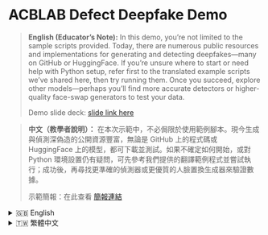 # ACBLAB Defect Deepfake Demo
> **English (Educator’s Note):**
> In this demo, you’re not limited to the sample scripts provided. Today, there are numerous public resources and implementations for generating and detecting deepfakes—many on GitHub or HuggingFace. If you’re unsure where to start or need help with Python setup, refer first to the translated example scripts we’ve shared here, then try running them. Once you succeed, explore other models—perhaps you’ll find more accurate detectors or higher-quality face-swap generators to test your data.
> 
> Demo slide deck: [slide link here](https://www.canva.com/design/DAGqtDjaouo/8iTYQu4UZHARx_ToNfnh4w/edit?utm_content=DAGqtDjaouo&utm_campaign=designshare&utm_medium=link2&utm_source=sharebutton)

> **中文（教學者說明）：**
> 在本次示範中，不必侷限於使用範例腳本。現今生成與偵測深偽造的公開資源豐富，無論是 GitHub 上的程式碼或 HuggingFace 上的模型，都可下載並測試。如果不確定如何開始，或對 Python 環境設置仍有疑問，可先參考我們提供的翻譯範例程式並嘗試執行；成功後，再尋找更準確的偵測器或更優質的人臉置換生成器來驗證數據。
> 
> 示範簡報：在此查看 [簡報連結](https://www.canva.com/design/DAGqtDjaouo/8iTYQu4UZHARx_ToNfnh4w/edit?utm_content=DAGqtDjaouo&utm_campaign=designshare&utm_medium=link2&utm_source=sharebutton)


<details>
<summary>🇬🇧 English</summary>

## Demo WebSite
**Demo Web:** [Link](http://140.113.164.91:8888)  
<img src="https://github.com/user-attachments/assets/e32f0297-50b3-4b89-8813-5f83e0dc2cc5" alt="Demo Screenshot" width="100%" />

## Overview
This repository contains two CPU-only Python scripts for:
1. **Face-Swap Generation** (`defect_generator.py`)  
2. **Deepfake Detection** (`defect_detector_hf.py`)

Both scripts use hardcoded paths. Edit configuration variables at the top of each file before running.

## Prerequisites
- Python 3.8 or above  
- Git (to clone MobileFaceSwap)  
- Internet connection (for downloading the HuggingFace model)

## Installation
Install required Python packages:
```bash
pip install torch torchvision transformers pillow opencv-python numpy paddlepaddle tqdm
```
> For CPU-only PaddlePaddle, use the appropriate command from https://www.paddlepaddle.org.cn/install/quick.

Clone the MobileFaceSwap repository alongside `defect_generator.py`:
```bash
git clone https://github.com/Seanseattle/MobileFaceSwap.git
```

## Directory Structure
```
ACBLAB-DEFECT-DEEPFAKE-Demo/
├── defect_generator.py
├── defect_detector_hf.py
├── MobileFaceSwap/
├── data/
│   ├── source/source.jpg
│   └── target/
├── results/
└── models/
    └── pretrained_detector.pth
```

## Configuration

### defect_generator.py
At the top of the file, set:
```python
SOURCE = "<path to aligned source image>"
TARGET = "<path or directory of target images>"
OUTPUT_DIR = "results"
GITHUB_PROJECT_PATH = os.path.join(dir_here, "MobileFaceSwap")
WEIGHT_PATH = os.path.join(GITHUB_PROJECT_PATH, "checkpoints", "MobileFaceSwap_224.pdparams")
```
> **Note:** Download the pretrained weights from  
> https://github.com/Seanseattle/MobileFaceSwap/blob/main/checkpoints

### defect_detector_hf.py
At the top of the file, set:
```python
IMAGE_PATH = "<path to test image>"
HF_MODEL   = "prithivMLmods/open-deepfake-detection"
```

## Usage
Run face-swap generation:
```bash
python defect_generator.py
```
Run deepfake detection:
```bash
python defect_detector_hf.py
```

## Related Links
- **MobileFaceSwap GitHub Repository**: https://github.com/Seanseattle/MobileFaceSwap  
- **HuggingFace Deepfake Models**: https://huggingface.co/models?sort=downloads&search=deepfake  
- **PyTorch Previous Versions**: https://pytorch.org/get-started/previous-versions/  
  *Use this link to download and install a specific PyTorch release compatible with your CUDA or CPU setup.*  
- **Miniconda Installer**: https://www.anaconda.com/docs/getting-started/miniconda/install  
  *Miniconda provides a lightweight environment manager for creating isolated Python environments.*  
- **HuggingFace Hub**: https://huggingface.co  
  *Explore and download open-source models, datasets, and more from the HuggingFace community.*

## Troubleshooting Examples
1. **Missing Python Modules**  
   - *Error:* `ModuleNotFoundError: No module named 'torch'`  
   - *Reason:* Required package not installed.  
   - *Solution:* `pip install torch torchvision`

2. **File Not Found**  
   - *Error:* `FileNotFoundError: [Errno 2] No such file or directory: 'data/source/source.jpg'`  
   - *Reason:* IMAGE_PATH or SOURCE path is incorrect or file missing.  
   - *Solution:* Check the path variable and ensure the file exists.

3. **HuggingFace Model Download Timeout**  
   - *Error:* `HTTPError: Connection timed out`  
   - *Reason:* Network issues or rate limits.  
   - *Solution:* Pre-download the model manually:  
     ```bash
     transformers-cli download prithivMLmods/open-deepfake-detection
     ```

4. **Image Decode Failure**  
   - *Error:* `cv2.error: unsupported or invalid image format`  
   - *Reason:* Incorrect image format or corrupted file.  
   - *Solution:* Convert to `.png` or `.jpg`, or use `imread_unicode` for long paths.

5. **Memory Exhaustion**  
   - *Error:* `RuntimeError: CUDA out of memory` or slow CPU processing  
   - *Reason:* Large image sizes.  
   - *Solution:* Resize images to 256×256 or smaller.

6. **Permission Denied**  
   - *Error:* `PermissionError: [Errno 13] Permission denied: 'results/'`  
   - *Reason:* Output directory not writable.  
   - *Solution:*  
     ```bash
     chmod +w results/
     ```

## License
MIT

---
</details>

<details>
<summary>🇹🇼 繁體中文</summary>

---

## 示範網站
**示範網址：** [點此進入](http://140.113.164.91:8888)  
<img src="https://github.com/user-attachments/assets/e32f0297-50b3-4b89-8813-5f83e0dc2cc5" alt="Demo Screenshot" width="100%" />

## 概述
本儲存庫包含兩個僅限 CPU 的 Python 腳本：
1. **人臉置換生成** (`defect_generator.py`)  
2. **深偽偵測** (`defect_detector_hf.py`)

兩者皆採硬編碼路徑，請在執行前於檔案頂部修改相關變數。

## 先決條件
- Python 3.8 或以上  
- Git（用於克隆 MobileFaceSwap）  
- 網路連線（用於下載 HuggingFace 模型）

## 安裝
安裝所需的 Python 套件：
```bash
pip install torch torchvision transformers pillow opencv-python numpy paddlepaddle tqdm
```
> 若僅需 CPU 版本 PaddlePaddle，請參考 https://www.paddlepaddle.org.cn/install/quick。

克隆 MobileFaceSwap：
```bash
git clone https://github.com/Seanseattle/MobileFaceSwap.git
```

## 目錄結構
```
ACBLAB-DEFECT-DEEPFAKE-Demo/
├── defect_generator.py
├── defect_detector_hf.py
├── MobileFaceSwap/
├── data/
│   ├── source/source.jpg
│   └── target/
├── results/
└── models/
    └── pretrained_detector.pth
```

## 配置

### defect_generator.py
在檔案頂部設定：
```python
SOURCE = "<對齊後來源圖像路徑>"
TARGET = "<目標圖像或資料夾路徑>"
OUTPUT_DIR = "results"
GITHUB_PROJECT_PATH = os.path.join(dir_here, "MobileFaceSwap")
WEIGHT_PATH = os.path.join(GITHUB_PROJECT_PATH, "checkpoints", "MobileFaceSwap_224.pdparams")
```
> **注意：** 請從  
> https://github.com/Seanseattle/MobileFaceSwap/blob/main/checkpoints/
> 下載預訓練權重檔。

### defect_detector_hf.py
在檔案頂部設定：
```python
IMAGE_PATH = "<待測試圖像路徑>"
HF_MODEL   = "prithivMLmods/open-deepfake-detection"
```

## 使用方式
執行人臉置換：
```bash
python defect_generator.py
```
執行深偽偵測：
```bash
python defect_detector_hf.py
```

## 相關連結
- **MobileFaceSwap GitHub 儲存庫**： https://github.com/Seanseattle/MobileFaceSwap  
- **HuggingFace 深偽模型**： https://huggingface.co/models?sort=downloads&search=deepfake  
- **PyTorch 舊版本下載**： https://pytorch.org/get-started/previous-versions/  
  *可從此下載與您的 CUDA/CPU 相容的特定 PyTorch 版本。*  
- **Miniconda 安裝指南**： https://www.anaconda.com/docs/getting-started/miniconda/install  
  *使用 Miniconda 建立隔離的 Python 虛擬環境。*  
- **HuggingFace Hub**： https://huggingface.co  
  *探索並下載開源模型、資料集等資源。*

## 故障排除示例
1. **缺少 Python 套件**  
   - *錯誤:* `ModuleNotFoundError: No module named 'torch'`  
   - *原因:* 未安裝必要套件  
   - *解決:*  
     ```bash
     pip install torch torchvision
     ```

2. **檔案未找到**  
   - *錯誤:* `FileNotFoundError: [Errno 2] No such file or directory: 'data/source/source.jpg'`  
   - *原因:* 路徑錯誤或檔案不存在  
   - *解決:* 確認檔案路徑及名稱

3. **HuggingFace 下載逾時**  
   - *錯誤:* `HTTPError: Connection timed out`  
   - *原因:* 網路或速率限制  
   - *解決:*  
     ```bash
     transformers-cli download prithivMLmods/open-deepfake-detection
     ```

4. **影像解碼失敗**  
   - *錯誤:* `cv2.error: unsupported or invalid image format`  
   - *原因:* 圖片格式不支援或損毀  
   - *解決:* 轉檔為 `.jpg` 或 `.png`，或使用 `imread_unicode`

5. **記憶體不足**  
   - *錯誤:* `RuntimeError: CUDA out of memory`  
   - *原因:* 圖片過大  
   - *解決:* 調整為 256×256 或更小

6. **權限被拒**  
   - *錯誤:* `PermissionError: [Errno 13] Permission denied: 'results/'`  
   - *原因:* 無寫入權限  
   - *解決:*  
     ```bash
     chmod +w results/
     ```

## 授權
MIT

---
</details>

